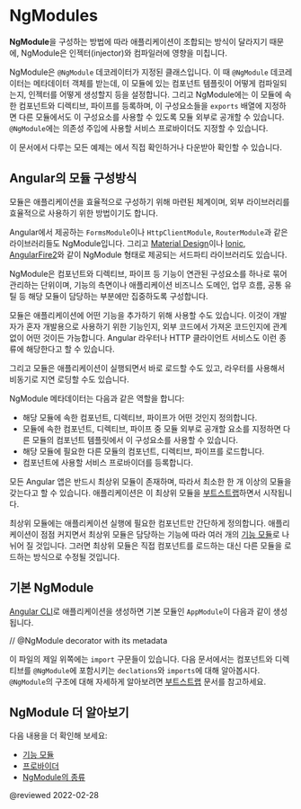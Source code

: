 # NgModules

<!--
**NgModules** configure the injector and the compiler and help organize related things together.

An NgModule is a class marked by the `@NgModule` decorator.
`@NgModule` takes a metadata object that describes how to compile a component's template and how to create an injector at runtime.
It identifies the module's own components, directives, and pipes, making some of them public, through the `exports` property, so that external components can use them.
`@NgModule` can also add service providers to the application dependency injectors.

For an example application showcasing all the techniques that NgModules related pages cover, see the <live-example></live-example>.
For explanations on the individual techniques, visit the relevant NgModule pages under the NgModules section.
-->
**NgModule**을 구성하는 방법에 따라 애플리케이션이 조합되는 방식이 달라지기 때문에, NgModule은 인젝터(injector)와 컴파일러에 영향을 미칩니다.

NgModule은 `@NgModule` 데코레이터가 지정된 클래스입니다.
이 때 `@NgModule` 데코레이터는 메타데이터 객체를 받는데, 이 모듈에 있는 컴포넌트 템플릿이 어떻게 컴파일되는지, 인젝터를 어떻게 생성할지 등을 설정합니다.
그리고 NgModule에는 이 모듈에 속한 컴포넌트와 디렉티브, 파이프를 등록하며, 이 구성요소들을 `exports` 배열에 지정하면 다른 모듈에서도 이 구성요소를 사용할 수 있도록 모듈 외부로 공개할 수 있습니다.
`@NgModule`에는 의존성 주입에 사용할 서비스 프로바이더도 지정할 수 있습니다.

이 문서에서 다루는 모든 예제는 <live-example></live-example>에서 직접 확인하거나 다운받아 확인할 수 있습니다.


<!--
## Angular modularity
-->
## Angular의 모듈 구성방식

<!--
Modules are a great way to organize an application and extend it with capabilities from external libraries.

Angular libraries are NgModules, such as `FormsModule`, `HttpClientModule`, and `RouterModule`.
Many third-party libraries are available as NgModules such as [Material Design](https://material.angular.io), [Ionic](https://ionicframework.com), and [AngularFire2](https://github.com/angular/angularfire2).

NgModules consolidate components, directives, and pipes into cohesive blocks of functionality, each focused on a feature area, application business domain, workflow, or common collection of utilities.

Modules can also add services to the application.
Such services might be internally developed, like something you'd develop yourself or come from outside sources, such as the Angular router and HTTP client.

Modules can be loaded eagerly when the application starts or lazy loaded asynchronously by the router.

NgModule metadata does the following:

*   Declares which components, directives, and pipes belong to the module
*   Makes some of those components, directives, and pipes public so that other module's component templates can use them
*   Imports other modules with the components, directives, and pipes that components in the current module need
*   Provides services that other application components can use

Every Angular application has at least one module, the root module.
You [bootstrap](guide/bootstrapping) that module to launch the application.

The root module is all you need in an application with few components.
As the application grows, you refactor the root module into [feature modules](guide/feature-modules) that represent collections of related functionality.
You then import these modules into the root module.
-->
모듈은 애플리케이션을 효율적으로 구성하기 위해 마련된 체계이며, 외부 라이브러리를 효율적으로 사용하기 위한 방법이기도 합니다.

Angular에서 제공하는 `FormsModule`이나 `HttpClientModule`, `RouterModule`과 같은 라이브러리들도 NgModule입니다.
그리고 [Material Design](https://material.angular.io)이나 [Ionic](https://ionicframework.com), [AngularFire2](https://github.com/angular/angularfire2)와 같이 NgModule 형태로 제공되는 서드파티 라이브러리도 있습니다.

NgModule은 컴포넌트와 디렉티브, 파이프 등 기능이 연관된 구성요소를 하나로 묶어 관리하는 단위이며, 기능의 측면이나 애플리케이션 비즈니스 도메인, 업무 흐름, 공통 유틸 등 해당 모듈이 담당하는 부분에만 집중하도록 구성합니다.

모듈은 애플리케이션에 어떤 기능을 추가하기 위해 사용할 수도 있습니다.
이것이 개발자가 혼자 개발용으로 사용하기 위한 기능인지, 외부 코드에서 가져온 코드인지에 관계없이 어떤 것이든 가능합니다.
Angular 라우터나 HTTP 클라이언트 서비스도 이런 종류에 해당한다고 할 수 있습니다.

그리고 모듈은 애플리케이션이 실행되면서 바로 로드할 수도 있고, 라우터를 사용해서 비동기로 지연 로딩할 수도 있습니다.

NgModule 메타데이터는 다음과 같은 역할을 합니다:

*   해당 모듈에 속한 컴포넌트, 디렉티브, 파이프가 어떤 것인지 정의합니다.
*   모듈에 속한 컴포넌트, 디렉티브, 파이프 중 모듈 외부로 공개할 요소를 지정하면 다른 모듈의 컴포넌트 템플릿에서 이 구성요소를 사용할 수 있습니다.
*   해당 모듈에 필요한 다른 모듈의 컴포넌트, 디렉티브, 파이프를 로드합니다.
*   컴포넌트에 사용할 서비스 프로바이더를 등록합니다.

모든 Angular 앱은 반드시 최상위 모듈이 존재하며, 따라서 최소한 한 개 이상의 모듈을 갖는다고 할 수 있습니다.
애플리케이션은 이 최상위 모듈을 [부트스트랩](guide/bootstrapping)하면서 시작됩니다.

최상위 모듈에는 애플리케이션 실행에 필요한 컴포넌트만 간단하게 정의합니다.
애플리케이션이 점점 커지면서 최상위 모듈은 담당하는 기능에 따라 여러 개의 [기능 모듈](guide/feature-modules)로 나뉘어 질 것입니다.
그러면 최상위 모듈은 직접 컴포넌트를 로드하는 대신 다른 모듈을 로드하는 방식으로 수정될 것입니다.


<!--
## The basic NgModule
-->
## 기본 NgModule

<!--
The [Angular CLI](cli) generates the following basic `AppModule` when creating a new application.

<code-example path="ngmodules/src/app/app.module.1.ts" header="src/app/app.module.ts (default AppModule)">

// &commat;NgModule decorator with its metadata

</code-example>

At the top are the import statements.
The next section is where you configure the `@NgModule` by stating what components and directives belong to it \(`declarations`\) as well as which other modules it uses \(`imports`\).
For more information on the structure of an `@NgModule`, be sure to read [Bootstrapping](guide/bootstrapping).
-->
[Angular CLI](cli)로 애플리케이션을 생성하면 기본 모듈인 `AppModule`이 다음과 같이 생성됩니다.

<code-example path="ngmodules/src/app/app.module.1.ts" header="src/app/app.module.ts (default AppModule)">

// &commat;NgModule decorator with its metadata

</code-example>

이 파일의 제일 위쪽에는 `import` 구문들이 있습니다.
다음 문서에서는 컴포넌트와 디렉티브를 `@NgModule`에 포함시키는 `declations`와 `imports`에 대해 알아봅시다.
`@NgModule`의 구조에 대해 자세하게 알아보려면 [부트스트랩](guide/bootstrapping) 문서를 참고하세요.


<!--
## More on NgModules
-->
## NgModule 더 알아보기

<!--
You may also be interested in the following:

*   [Feature Modules](guide/feature-modules)
*   [Providers](guide/providers)
*   [Types of NgModules](guide/module-types)
-->
다음 내용을 더 확인해 보세요:

*   [기능 모듈](guide/feature-modules)
*   [프로바이더](guide/providers)
*   [NgModule의 종류](guide/module-types)

<!-- links -->

<!-- external links -->

<!-- end links -->

@reviewed 2022-02-28
